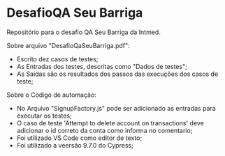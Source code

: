 # DesafioQA Seu Barriga

Repositório para o desafio QA Seu Barriga da Intmed.

Sobre arquivo "DesafioQaSeuBarriga.pdf":

* Escrito dez casos de testes;
* As Entradas dos testes, descritas como "Dados de testes";
* As Saidas são os resultados dos passos das execuções dos casos de teste;

Sobre o Codigo de automação:

* No Arquivo "SignupFactory.js" pode ser adicionado as entradas para executar os testes;
* O caso de teste 'Attempt to delete account on transactions' deve adicionar o id correto da conta como informa no comentario;
* Foi utilizado VS Code como editor de texto;
* Foi utilizado a veersão 9.7.0 do Cypress;
